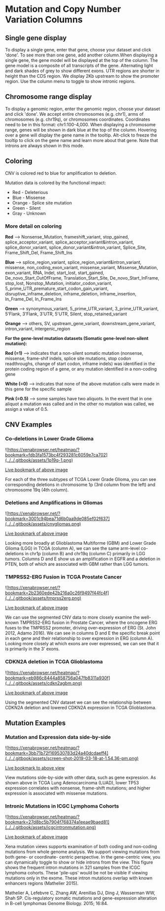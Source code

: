 # Mutation and Copy Number Variation Columns

## Single gene display

To display a single gene, enter that gene, choose your dataset and click 'done'. To see more than one gene, add another column.When displaying a single gene, the gene model will be displayed at the top of the column. The gene model is a composite of all transcripts of the gene. Alternating light and dark shades of grey to show different exons. UTR regions are shorter in height than the CDS region. We display 2Kb upstream to show the promoter region. Use the column menu to toggle to show intronic regions.

## Chromosome range display

To display a genomic region, enter the genomic region, choose your dataset and click 'done'. We accept entire chromosomes \(e.g. chr1\), arms of chromosomes \(e.g. chr19q\), or chromosomes coordinates. Coordinates need to be in this format: chr1:100-4,000. When displaying a chromosome range, genes will be shown in dark blue at the top of the column. Hovering over a gene will display the gene name in the tooltip. Alt-click to freeze the tooltip to click on the gene name and learn more about that gene. Note that introns are always shown in this mode.

## Coloring

CNV is colored red to blue for amplification to deletion. 

Mutation data is colored by the functional impact:

* Red - Deleterious
* Blue - Missense
* Orange - Splice site mutation
* Green - Silent
* Gray - Unknown

### **More detail on coloring**

**Red** --&gt; Nonsense\_Mutation, frameshift\_variant, stop\_gained, splice\_acceptor\_variant, splice\_acceptor\_variant&intron\_variant, splice\_donor\_variant, splice\_donor\_variant&intron\_variant, Splice\_Site, Frame\_Shift\_Del, Frame\_Shift\_Ins

**Blue** --&gt; splice\_region\_variant, splice\_region\_variant&intron\_variant, missense, non\_coding\_exon\_variant, missense\_variant, Missense\_Mutation, exon\_variant, RNA, Indel, start\_lost, start\_gained, De\_novo\_Start\_OutOfFrame, Translation\_Start\_Site, De\_novo\_Start\_InFrame, stop\_lost, Nonstop\_Mutation, initiator\_codon\_variant, 5\_prime\_UTR\_premature\_start\_codon\_gain\_variant, disruptive\_inframe\_deletion, inframe\_deletion, inframe\_insertion, In\_Frame\_Del, In\_Frame\_Ins

**Green** --&gt; synonymous\_variant, 5\_prime\_UTR\_variant, 3\_prime\_UTR\_variant, 5'Flank, 3'Flank, 3'UTR, 5'UTR, Silent, stop\_retained\_variant

**Orange** --&gt; others, SV, upstream_gene_variant, downstream\_gene\_variant, intron\_variant, intergenic\_region

**For the gene-level mutation datasets \(Somatic gene-level non-silent mutation\):**

**Red \(=1\)** --&gt; indicates that a non-silent somatic mutation \(nonsense, missense, frame-shif indels, splice site mutations, stop codon readthroughs, change of start codon, inframe indels\) was identified in the protein coding region of a gene, or any mutation identified in a non-coding gene

**White \(=0\)** --&gt; indicates that none of the above mutation calls were made in this gene for the specific sample

**Pink \(=0.5\)** --&gt; some samples have two aliquots. In the event that in one aliquot a mutation was called and in the other no mutation was called, we assign a value of 0.5.

## CNV Examples

### Co-deletions in Lower Grade Glioma <a id="codeletionsinlowergradeglioma"></a>

![https://xenabrowser.net/heatmap/?bookmark=fdb3fa1573bc4f293281c6059e7ca702](../../.gitbook/assets/1p19q-1.png)

[Live bookmark of above image](https://xenabrowser.net/heatmap/?bookmark=fdb3fa1573bc4f293281c6059e7ca702)

For each of the three subtypes of TCGA Lower Grade Glioma, you can see corresponding deletions in chromosome 1p \(3rd column from the left\) and chromosome 19q \(4th column\).

### Deletions and Amplifications in Gliomas <a id="deletionsandamplificationsingliomas"></a>

![https://xenabrowser.net/?bookmark=3001c94bea71d6b0aa9de085ef02f637](../../.gitbook/assets/cnvgliomas.png)

[Live bookmark of above image](https://xenabrowser.net/?bookmark=3001c94bea71d6b0aa9de085ef02f637)

Looking more broadly at Glioblastoma Multiforme \(GBM\) and Lower Grade Glioma \(LGG\) in TCGA \(column A\), we can see the same arm-level co-deletions in chr1p \(column B\) and chr19q \(column C\) primarily in LGG tumors. Columns D and E show us an amplification in EGFR and a deletion in PTEN, both of which are associated with GBM rather than LGG tumors.

### TMPRSS2-ERG Fusion in TCGA Prostate Cancer <a id="tmprss2ergfusionintcgaprostatecancer"></a>

![https://xenabrowser.net/?bookmark=2b2360ede42b216a0c26f9497f44fc4f](../../.gitbook/assets/tmprss2erg.png)

[Live bookmark of above image](https://xenabrowser.net/?bookmark=2b2360ede42b216a0c26f9497f44fc4f)

We can use the segmented CNV data to more closely examine the well-known TMPRSS2-ERG fusion in Prostate Cancer, where the oncogene ERG fuses to the TMPRSS2 promoter, driving over-expression of ERG \(St. John 2012, Adamo 2016\). We can see in columns D and E the specific break point in each gene and their relationship to over expression in ERG \(column A\). Looking more closely at which exons are over expressed, we can see that it is primarily in the 3' exons.

### CDKN2A deletion in TCGA Glioblastoma <a id="cdkn2adeletionintcgaglioblastoma"></a>

![https://xenabrowser.net/heatmap/?bookmark=eb986c8444a858756a047fb8311a930f](../../.gitbook/assets/cdkn2agbm.png)

[Live bookmark of above image](https://xenabrowser.net/heatmap/?bookmark=eb986c8444a858756a047fb8311a930f)

Using the segmented CNV dataset we can see the relationship between CDKN2A deletion and lowered CDKN2A expression in TCGA Glioblastoma.

## Mutation Examples

### Mutation and Expression data side-by-side

![https://xenabrowser.net/heatmap/?bookmark=3bb71b72f169530783d24a40dcdaeff4](../../.gitbook/assets/screen-shot-2019-03-18-at-1.54.36-pm.png)

[Live bookmark to above view](https://xenabrowser.net/heatmap/?bookmark=3bb71b72f169530783d24a40dcdaeff4)

View mutations side-by-side with other data, such as gene expression. As shown above in TCGA Lung Adenocarcinoma \(LUAD\), lower TP53 expression correlates with nonsense, frame-shift mutations; and higher expression is associated with missense mutations.

### Intronic Mutations in ICGC Lymphoma Cohorts

![https://xenabrowser.net/heatmap/?bookmark=27d8bc5b7904f768374a1eeae9baed81](../../.gitbook/assets/icgcintronmutation.png)

[Live bookmark of above image](https://xenabrowser.net/heatmap/?bookmark=27d8bc5b7904f768374a1eeae9baed81)

Xena mutation views supports examination of both coding and non-coding mutations from whole genome analysis. We support viewing mutations from both gene- or coordinate- centric perspective. In the gene-centric view, you can dynamically toggle to show or hide introns from the view. This figure shows the frequent intron mutations in 321 samples from the ICGC lymphoma cohorts. These 'pile-ups' would be not be visible if viewing mutations only in the exome. These intron mutations overlap with known enhancers regions \(Mathelier 2015\).

Mathelier A, Lefebvre C, Zhang AW, Arenillas DJ, Ding J, Wasserman WW, Shah SP. Cis-regulatory somatic mutations and gene-expression alteration in B-cell lymphomas Genome Biology. 2015; 16:84.





